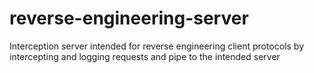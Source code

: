 # reverse-engineering-server
Interception server intended for reverse engineering client protocols by intercepting and logging requests and pipe to the intended server
